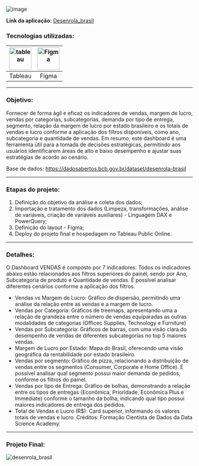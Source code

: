 ![image](https://github.com/AlbertoFAraujo/Tableau_Vendas/assets/105552990/79200eae-2ce6-4cdb-9772-d06fab016bfb)

**Link da aplicação:** [Desenrola_brasil](https://public.tableau.com/views/Dashboard_desenrola_brasil/Dashboard_desenrola_brasil?:language=pt-BR&:sid=&:display_count=n&:origin=viz_share_link)

### Tecnologias utilizadas: 
| [<img align="center" alt="tableau" height="60" width="60" src="https://github.com/AlbertoFAraujo/Tableau_Vendas/assets/105552990/6eb598df-9600-4295-a378-e23dd97b6c3c">](https://powerbi.microsoft.com/pt-br/desktop/) | [<img align="center" alt="Figma" height="60" width="60" src="https://github.com/AlbertoFAraujo/PBI_DashboardSAC/assets/105552990/41c4197b-df11-4c43-8b84-6af9f1edbddb">](https://www.streamlit.io/) |
|:---:|:---:|
| Tableau | Figma |
<hr>

### Objetivo: 

Fornecer de forma ágil e eficaz os indicadores de vendas, margem de lucro, vendas por categorias, subcategorias, demanda por tipo de entrega, segmento, relação da margem de lucro por estado brasileiro e os totais de vendas e lucro conforme a aplicação dos filtros disponíveis, como ano, subcategoria e quantidade de vendas.
Em resumo, este dashboard é uma ferramenta útil para a tomada de decisões estratégicas, permitindo aos usuários identificarem áreas de alto e baixo desempenho e ajustar suas estratégias de acordo ao cenário.

Base de dados: https://dadosabertos.bcb.gov.br/dataset/desenrola-brasil
<hr>

### Etapas do projeto:

1. Definição do objetivo da análise e coleta dos dados;
2. Importação e tratamento dos dados (Limpeza, transformações, análise de variáveis, criação de variáveis auxiliares) - Linguagem DAX e PowerQuery;
3. Definição do layout - Figma;
4. Deploy do projeto final e hospedagem no Tableau Public Online.
<hr>


### Detalhes:

O Dashboard VENDAS é composto por 7 indicadores:
Todos os indicadores abaixo estão relacionados aos filtros superiores do painél, sendo por Ano, Subcategoria de produto e Quantidade de vendas. É possível analisar diferentes cenários conforme a aplicação dos filtros.
- Vendas vs Margem de Lucro: Gráfico de dispersão, permitindo uma análise da relação entre as vendas e a margem de lucro.
- Vendas por Categoria: Gráficos de treemaps, apresentando uma a relação de grandeza entre o número de vendas equiparadas as outras modalidades de categorias (Officec Supplies, Technology e Furniture)
- Vendas por Subcategoria: Gráficos de barras, com uma visão clara do desempenho de vendas de diferentes subcategorias no top 5 maiores vendas.
- Margem de Lucro por Estado: Mapa do Brasil, oferecendo uma visão geográfica da rentabilidade por estado brasileiro.
- Vendas por segmento: Gráfico de pizza, relacionando a distribuição de vendas entre os segmentos (Consumer, Corporate e Home Office). É possível analisar qual segmento possui maior demanda de pedidos, conforme os filtros do painel.
- Vendas por tipo de Entrega: Gráfico de bolhas, demonstrando a relação entre os tipos de entregas (Econômica, Prioridade, Econômica Plus e Immediate) conforme o tamanho da bolha, indicando qual tipo possui maiores indicadores de entrega dos pedidos.
- Total de Vendas e Lucro (R$): Card superior, informando os valores totais de vendas e lucro.
Créditos: Formação Cientista de Dados da Data Science Academy.
<hr>

### Projeto Final:
![desenrola_brasil](https://github.com/AlbertoFAraujo/Tableau_Vendas/assets/105552990/40b652fe-832c-46ac-9b7a-63c69f342fd2)

